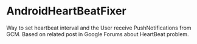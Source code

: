 AndroidHeartBeatFixer
=====================

Way to set heartbeat interval and the User receive PushNotifications from GCM. Based on related post in Google Forums about HeartBeat problem.
